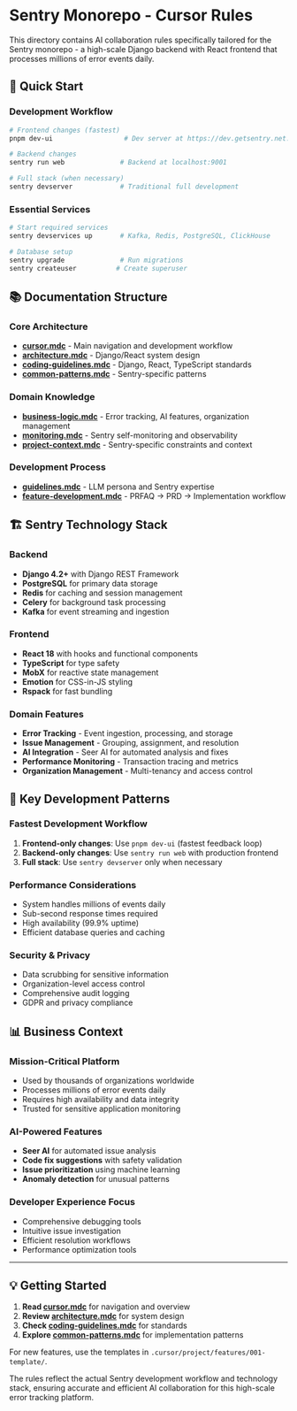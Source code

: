 # Sentry Monorepo - Cursor Rules

This directory contains AI collaboration rules specifically tailored for the Sentry monorepo - a high-scale Django backend with React frontend that processes millions of error events daily.

## 🎯 Quick Start

### Development Workflow

```bash
# Frontend changes (fastest)
pnpm dev-ui                  # Dev server at https://dev.getsentry.net:7999

# Backend changes
sentry run web              # Backend at localhost:9001

# Full stack (when necessary)
sentry devserver            # Traditional full development
```

### Essential Services

```bash
# Start required services
sentry devservices up       # Kafka, Redis, PostgreSQL, ClickHouse

# Database setup
sentry upgrade              # Run migrations
sentry createuser          # Create superuser
```

## 📚 Documentation Structure

### Core Architecture

- **[cursor.mdc](cursor.mdc)** - Main navigation and development workflow
- **[architecture.mdc](architecture.mdc)** - Django/React system design
- **[coding-guidelines.mdc](coding-guidelines.mdc)** - Django, React, TypeScript standards
- **[common-patterns.mdc](common-patterns.mdc)** - Sentry-specific patterns

### Domain Knowledge

- **[business-logic.mdc](business-logic.mdc)** - Error tracking, AI features, organization management
- **[monitoring.mdc](monitoring.mdc)** - Sentry self-monitoring and observability
- **[project-context.mdc](project-context.mdc)** - Sentry-specific constraints and context

### Development Process

- **[guidelines.mdc](guidelines.mdc)** - LLM persona and Sentry expertise
- **[feature-development.mdc](feature-development.mdc)** - PRFAQ → PRD → Implementation workflow

## 🏗️ Sentry Technology Stack

### Backend

- **Django 4.2+** with Django REST Framework
- **PostgreSQL** for primary data storage
- **Redis** for caching and session management
- **Celery** for background task processing
- **Kafka** for event streaming and ingestion

### Frontend

- **React 18** with hooks and functional components
- **TypeScript** for type safety
- **MobX** for reactive state management
- **Emotion** for CSS-in-JS styling
- **Rspack** for fast bundling

### Domain Features

- **Error Tracking** - Event ingestion, processing, and storage
- **Issue Management** - Grouping, assignment, and resolution
- **AI Integration** - Seer AI for automated analysis and fixes
- **Performance Monitoring** - Transaction tracing and metrics
- **Organization Management** - Multi-tenancy and access control

## 🎯 Key Development Patterns

### Fastest Development Workflow

1. **Frontend-only changes**: Use `pnpm dev-ui` (fastest feedback loop)
2. **Backend-only changes**: Use `sentry run web` with production frontend
3. **Full stack**: Use `sentry devserver` only when necessary

### Performance Considerations

- System handles millions of events daily
- Sub-second response times required
- High availability (99.9% uptime)
- Efficient database queries and caching

### Security & Privacy

- Data scrubbing for sensitive information
- Organization-level access control
- Comprehensive audit logging
- GDPR and privacy compliance

## 📊 Business Context

### Mission-Critical Platform

- Used by thousands of organizations worldwide
- Processes millions of error events daily
- Requires high availability and data integrity
- Trusted for sensitive application monitoring

### AI-Powered Features

- **Seer AI** for automated issue analysis
- **Code fix suggestions** with safety validation
- **Issue prioritization** using machine learning
- **Anomaly detection** for unusual patterns

### Developer Experience Focus

- Comprehensive debugging tools
- Intuitive issue investigation
- Efficient resolution workflows
- Performance optimization tools

---

## 💡 Getting Started

1. **Read [cursor.mdc](cursor.mdc)** for navigation and overview
2. **Review [architecture.mdc](architecture.mdc)** for system design
3. **Check [coding-guidelines.mdc](coding-guidelines.mdc)** for standards
4. **Explore [common-patterns.mdc](common-patterns.mdc)** for implementation patterns

For new features, use the templates in `.cursor/project/features/001-template/`.

The rules reflect the actual Sentry development workflow and technology stack, ensuring accurate and efficient AI collaboration for this high-scale error tracking platform.

